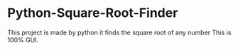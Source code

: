 # Python-Square-Root-Finder
This project is made by python it finds the square root of any number This is 100% GUI.
